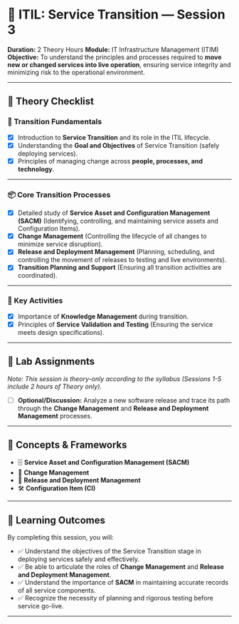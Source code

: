 # 🔄 ITIL: Service Transition — Session 3

**Duration:** 2 Theory Hours
**Module:** IT Infrastructure Management (ITIM)
**Objective:** To understand the principles and processes required to **move new or changed services into live operation**, ensuring service integrity and minimizing risk to the operational environment.

---

## 📘 **Theory Checklist**

### 🧩 Transition Fundamentals
- [x] Introduction to **Service Transition** and its role in the ITIL lifecycle.
- [x] Understanding the **Goal and Objectives** of Service Transition (safely deploying services).
- [x] Principles of managing change across **people, processes, and technology**.

---

### 📦 Core Transition Processes
- [x] Detailed study of **Service Asset and Configuration Management (SACM)** (Identifying, controlling, and maintaining service assets and Configuration Items).
- [x] **Change Management** (Controlling the lifecycle of all changes to minimize service disruption).
- [x] **Release and Deployment Management** (Planning, scheduling, and controlling the movement of releases to testing and live environments).
- [x] **Transition Planning and Support** (Ensuring all transition activities are coordinated).

---

### 📝 Key Activities
- [x] Importance of **Knowledge Management** during transition.
- [x] Principles of **Service Validation and Testing** (Ensuring the service meets design specifications).

---

## 🧪 **Lab Assignments**

*Note: This session is theory-only according to the syllabus (Sessions 1-5 include 2 hours of Theory only).*

- [ ] **Optional/Discussion:** Analyze a new software release and trace its path through the **Change Management** and **Release and Deployment Management** processes.

---

## 🧰 **Concepts & Frameworks**
- 🗄️ **Service Asset and Configuration Management (SACM)**
- 📝 **Change Management**
- 🚀 **Release and Deployment Management**
- 🛠️ **Configuration Item (CI)**

---

## 🎯 **Learning Outcomes**
By completing this session, you will:
- ✅ Understand the objectives of the Service Transition stage in deploying services safely and effectively.
- ✅ Be able to articulate the roles of **Change Management** and **Release and Deployment Management**.
- ✅ Understand the importance of **SACM** in maintaining accurate records of all service components.
- ✅ Recognize the necessity of planning and rigorous testing before service go-live.

---
